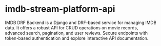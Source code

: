 # imdb-stream-platform-api
IMDB DRF Backend is a Django and DRF-based service for managing IMDB data. It offers a robust API for CRUD operations on movie records, advanced search, pagination, and user reviews. Secure endpoints with token-based authentication and explore interactive API documentation.
